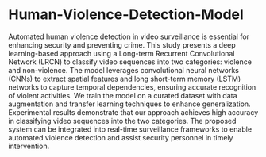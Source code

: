 # Human-Violence-Detection-Model
Automated human violence detection in video surveillance is essential for
enhancing security and preventing crime. This study presents a deep learning-based
approach using a Long-term Recurrent Convolutional Network (LRCN) to classify
video sequences into two categories: violence and non-violence. The model
leverages convolutional neural networks (CNNs) to extract spatial features and
long short-term memory (LSTM) networks to capture temporal dependencies,
ensuring accurate recognition of violent activities. We train the model on a curated
dataset with data augmentation and transfer learning techniques to enhance
generalization. Experimental results demonstrate that our approach achieves high
accuracy in classifying video sequences into the two categories. The proposed
system can be integrated into real-time surveillance frameworks to enable
automated violence detection and assist security personnel in timely intervention.
